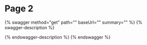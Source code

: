 # Page 2

{% swagger method="get" path="" baseUrl="" summary="" %}
{% swagger-description %}

{% endswagger-description %}
{% endswagger %}
